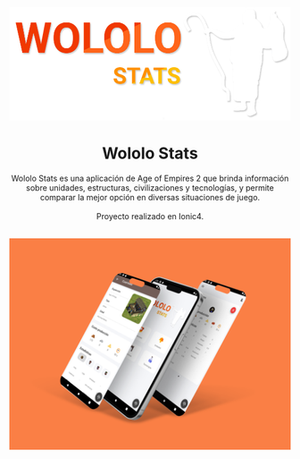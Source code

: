 <div align="center">
  <img alt="Logo" src="https://raw.githubusercontent.com/felipevogtf/Wololo-Stats/master/src/assets/img/home/logo.png" />
</div>
<h1 align="center">
  Wololo Stats
</h1>

<div align="center">
Wololo Stats es una aplicación de Age of Empires 2 que brinda información sobre unidades, estructuras, civilizaciones y tecnologías, 
y permite comparar la mejor opción en diversas situaciones de juego.

</br>
</br>
Proyecto realizado en Ionic4.

</div>

</br>

<a href="https://raw.githubusercontent.com/felipevogtf/Wololo-Stats/master/src/assets/demo/demo.png">![demo](https://raw.githubusercontent.com/felipevogtf/Wololo-Stats/master/src/assets/demo/demo.png)</a>